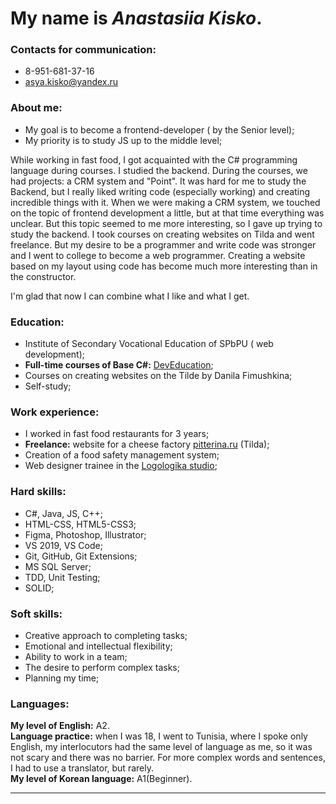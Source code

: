 # My name is __*Anastasiia Kisko*__.

### __Contacts for communication:__

+ 8-951-681-37-16
+ asya.kisko@yandex.ru

### __About me:__

+ My goal is to become a frontend-developer ( by the Senior level);
+ My priority is to study JS up to the middle level;

While working in fast food, I got acquainted with the C# programming language during courses. I studied the backend. During the courses, we had projects: a CRM system and "Point". It was hard for me to study the Backend, but I really liked writing code (especially working) and creating incredible things with it. When we were making a CRM system, we touched on the topic of frontend development a little, but at that time everything was unclear. But this topic seemed to me more interesting, so I gave up trying to study the backend. I took courses on creating websites on Tilda and went freelance. But my desire to be a programmer and write code was stronger and I went to college to become a web programmer. Creating a website based on my layout using code has become much more interesting than in the constructor.

I'm glad that now I can combine what I like and what I get.

### __Education:__

+ Institute of Secondary Vocational Education of SPbPU ( web development);
+ **Full-time courses of Base C#:** [DevEducation](https://deveducation.com); 
+ Courses on creating websites on the Tilde by Danila Fimushkina;
+ Self-study;

### __Work experience:__

+ I worked in fast food restaurants for 3 years;
+ **Freelance:**  website for a cheese factory [pitterina.ru](http://pitterina.ru/) (Tilda);
+ Creation of a food safety management system;
+ Web designer trainee in the [Logologika studio](https://www.logologika.ru/);

### __Hard skills:__

+ C#, Java, JS, C++;
+ HTML-CSS, HTML5-CSS3;
+ Figma, Photoshop, Illustrator;
+ VS 2019, VS Code;
+ Git, GitHub, Git Extensions;
+ MS SQL Server;
+ TDD, Unit Testing;
+ SOLID;

### __Soft skills:__

+ Creative approach to completing tasks;
+ Emotional and intellectual flexibility;
+ Ability to work in a team;
+ The desire to perform complex tasks;
+ Planning my time;

### __Languages:__

**My level of English:** A2.  
**Language practice:** when I was 18, I went to Tunisia, where I spoke only English, my interlocutors had the same level of language as me, so it was not scary and there was no barrier. For more complex words and sentences, I had to use a translator, but rarely.  
**My level of Korean language:** A1(Beginner).  
***
